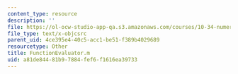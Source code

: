 ```yaml
---
content_type: resource
description: ''
file: https://ol-ocw-studio-app-qa.s3.amazonaws.com/courses/10-34-numerical-methods-applied-to-chemical-engineering-fall-2015/a81de84481b97884fef6f1616ea39733_FunctionEvaluator.m
file_type: text/x-objcsrc
parent_uid: 4ce395e4-40c5-acc1-be51-f389b4029689
resourcetype: Other
title: FunctionEvaluator.m
uid: a81de844-81b9-7884-fef6-f1616ea39733
---
```

